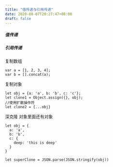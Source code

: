 ```yaml
---
title: "值传递与引用传递"
date: 2020-08-07T20:27:47+08:00
draft: false
---
```


##### 值传递

##### 引用传递
复制数组
```
var a = [1, 2, 3, 4];
var b = [].concat(a);
```

复制对象
```
let obj = {a: 'a', b: 'b', c: 'c'};
let clone1 = Object.assign({}, obj);
//使用扩散操作符
let clone2 = {...obj}
```

深克隆
对象里面还有对象
```
let obj = {
  a: 'a',
  b: 'b',
  c: {
    deep: 'this is deep'
  }
}

let superClone = JSON.parse(JSON.stringify(obj))
```
